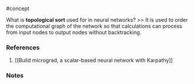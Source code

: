 #concept

What is **topological sort** used for in neural networks? >> It is used to order the computational graph of the network so that calculations can process from input nodes to output nodes without backtracking.
<!--LEARN:UbJcWKVE-->

### References
1. [[Build micrograd, a scalar-based neural network with Karpathy]]

### Notes




